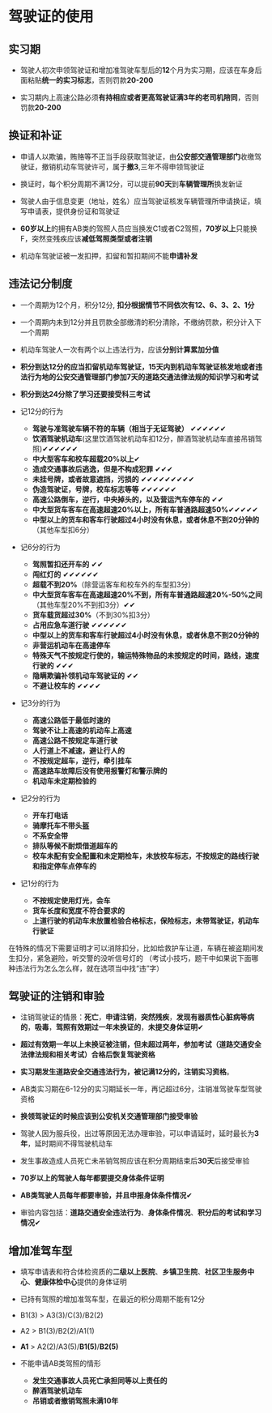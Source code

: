 # 驾驶证的使用

## 实习期
+ 驾驶人初次申领驾驶证和增加准驾驶车型后的**12**个月为实习期，应该在车身后面粘贴**统一的实习标志**，否则罚款**20-200**

+ 实习期内上高速公路必须**有持相应或者更高驾驶证满3年的老司机陪同**，否则罚款**20-200**

## 换证和补证
+ 申请人以欺骗，贿赂等不正当手段获取驾驶证，由**公安部交通管理部门**收缴驾驶证，撤销机动车驾驶许可，属于**撤3**,三年不得申领驾驶证

+ 换证时，每个积分周期不满12分，可以提前**90天**到**车辆管理所**换发新证

+ 驾驶人由于信息变更（地址，姓名）应当驾驶证核发车辆管理所申请换证，填写申请表，提供身份证和驾驶证

+ **60岁以上**的拥有AB类的驾照人员应当换发C1或者C2驾照，**70岁以上**只能换F，突然变残疾应该**减低驾照类型或者注销**

+ 机动车驾驶证被一发扣押，扣留和暂扣期间不能**申请补发**

## 违法记分制度
+ 一个周期为12个月，积分12分, **扣分根据情节不同依次有12、6、3、2、1分**

+ 一个周期内未到12分并且罚款全部缴清的积分清除，不缴纳罚款，积分计入下一个周期

+ 机动车驾驶人一次有两个以上违法行为，应该**分别计算累加分值**

+ **积分到达12分的应当扣留机动车驾驶证，15天内到机动车驾驶证核发地或者违法行为地的公安交通管理部门参加7天的道路交通法律法规的知识学习和考试**

+ **积分到达24分除了学习还要接受科三考试**
+ 记12分的行为
  + **驾驶与准驾驶车辆不符的车辆（相当于无证驾驶）** ✔✔✔✔✔✔
  + **饮酒驾驶机动车**(这里饮酒驾驶机动车扣12分，醉酒驾驶机动车直接吊销驾照)✔✔✔✔✔✔
  + **中大型客车和校车超载20%以上**✔
  + **造成交通事故后逃逸，但是不构成犯罪** ✔✔✔
  + **未挂号牌，或者故意遮挡，污损的** ✔✔✔✔✔✔✔✔✔
  + **伪造驾驶证，号牌，校车标志等等** ✔✔✔✔✔✔
  + **高速公路倒车，逆行，中央掉头的，以及营运汽车停车的** ✔✔
  + **中大型货车客车在高速超速20%以上，所有车普通路超速50%**✔✔✔✔✔
  + **中型以上的货车和客车行驶超过4小时没有休息，或者休息不到20分钟的**（其他车型扣6分）
+ 记6分的行为
  + **驾照暂扣还开车的** ✔✔
  + **闯红灯的** ✔✔✔✔✔✔
  + **超载不到20%**（除营运客车和校车外的车型扣3分）
  + **中大型货车客车在高速超速20%不到，所有车普通路超速20%-50%之间**（其他车型20%不到扣3分）✔✔
  + **货车载货超过30%**（不到30%扣3分）
  + **占用应急车道行驶** ✔✔✔✔✔✔
  + **中型以上的货车和客车行驶超过4小时没有休息，或者休息不到20分钟的**
  + **非营运机动车在高速停车**
  + **特殊天气不按规定行使的，输运特殊物品的未按规定的时间，路线，速度行驶的** ✔✔✔
  + **隐瞒欺骗补领机动车驾驶证的** ✔✔
  + **不避让校车的** ✔✔✔✔
+ 记3分的行为
  + **高速公路低于最低时速的**
  + **驾驶不让上高速的机动车上高速**
  + **高速公路不按规定车道行驶**
  + **人行道上不减速，避让行人的**
  + **不按规定超车，逆行，牵引挂车**
  + **高速路车故障后没有使用报警灯和警示牌的**
  + **机动车未定期检验的**
+ 记2分的行为
  + **开车打电话**
  + **骑摩托车不带头盔**
  + **不系安全带**
  + **排队等候不耐烦借道超车的**
  + **校车未配有安全配置和未定期检车，未放校车标志，不按规定的路线行驶和指定停车点停车的**
+ 记1分的行为
  + **不按规定使用灯光，会车**
  + **货车长度和宽度不符合要求的**
  + **上道行驶的机动车未放置检验合格标志，保险标志，未带驾驶证，机动车行驶证**

在特殊的情况下需要证明才可以消除扣分，比如给救护车让道，车辆在被盗期间发生扣分，紧急避险，听交警的没听信号灯的
（考试小技巧，题干中如果说下面哪种违法行为怎么怎么样，就在选项当中找“违”字）

## 驾驶证的注销和审验
+ 注销驾驶证的情景：**死亡**，**申请注销**，**突然残疾**，**发现有器质性心脏病等病的**，**吸毒**，**驾照有效期过一年未换证的**，**未提交身体证明**✔

+ **超过有效期一年以上未换证被注销，但未超过两年，参加考试（道路交通安全法律法规和相关考试）合格后恢复驾驶资格**

+ **实习期发生道路安全交通违法行为，被记满12分的，注销实习资格**。

+ AB类实习期在6-12分的实习期延长一年，再记超过6分，注销准驾驶车型驾驶资格

+ **换领驾驶证的时候应该到公安机关交通管理部门接受审验**

+ 驾驶人因为服兵役，出过等原因无法办理审验，可以申请延时，延时最长为**3年**，延时期间不得驾驶机动车

+ 发生事故造成人员死亡未吊销驾照应该在积分周期结束后**30天**后接受审验

+ **70岁以上的驾驶人每年都要提交身体条件证明**

+ **AB类驾驶人员每年都要审验，并且申报身体条件情况**✔

+ 审验内容包括：**道路交通安全违法行为**、**身体条件情况**、**积分后的考试和学习情况**✔

## 增加准驾车型
+ 填写申请表和符合体检资质的**二级以上医院**、**乡镇卫生院**、**社区卫生服务中心**、**健康体检中心**提供的身体证明

+ 已持有驾照的增加准驾车型，在最近的积分周期不能有12分

+ B1(3) > A3(3)/C(3)/B2(2)

+ A2 > B1(3)/B2(2)/A1(1)

+ **A1** > A2(2)/A3(5)/**B1(5)**/**B2(5)**

+ 不能申请AB类驾照的情形
  + **发生交通事故人员死亡承担同等以上责任的**
  + **醉酒驾驶机动车**
  + **吊销或者撤销驾照未满10年**